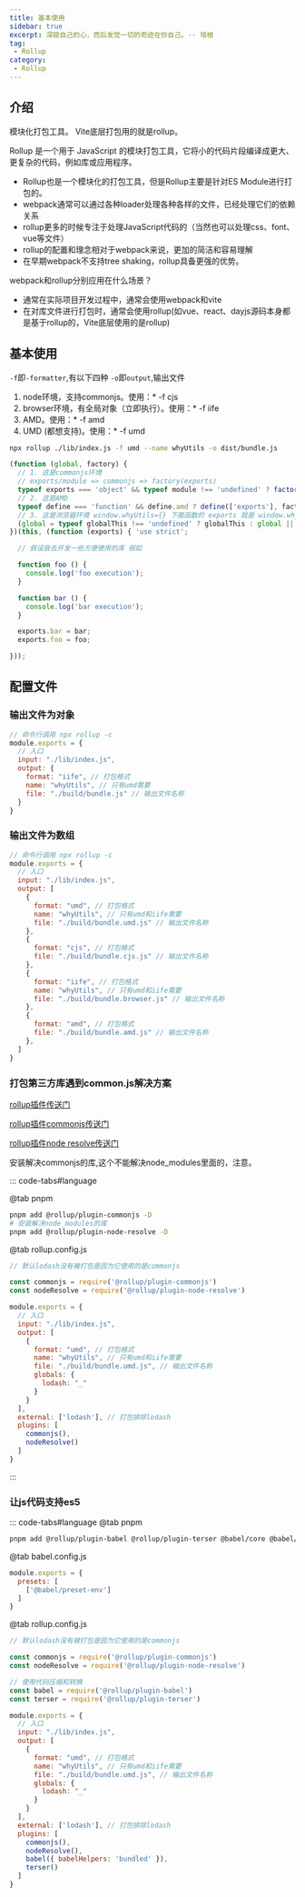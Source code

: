 ```yaml
---
title: 基本使用
sidebar: true
excerpt: 深窥自己的心，而后发觉一切的奇迹在你自己。-- 培根
tag:
 - Rollup
category:
 - Rollup
---
```


## 介绍

模块化打包工具。
Vite底层打包用的就是rollup。

Rollup 是一个用于 JavaScript 的模块打包工具，它将小的代码片段编译成更大、更复杂的代码，例如库或应用程序。

+ Rollup也是一个模块化的打包工具，但是Rollup主要是针对ES Module进行打包的。
+ webpack通常可以通过各种loader处理各种各样的文件，已经处理它们的依赖关系
+ rollup更多的时候专注于处理JavaScript代码的（当然也可以处理css、font、vue等文件）
+ rollup的配置和理念相对于webpack来说，更加的简洁和容易理解
+ 在早期webpack不支持tree shaking，rollup具备更强的优势。

webpack和rollup分别应用在什么场景？

+ 通常在实际项目开发过程中，通常会使用webpack和vite
+ 在对库文件进行打包时，通常会使用rollup(如vue、react、dayjs源码本身都是基于rollup的，Vite底层使用的是rollup)

## 基本使用

<code>-f</code>即<code>-formatter</code>,有以下四种
<code>-o</code>即<code>output</code>,输出文件


1. node环境，支持commonjs。使用：* -f cjs
2. browser环境，有全局对象（立即执行）。使用：* -f iife 
3. AMD。使用：* -f amd
4. UMD (都想支持)。使用：* -f umd


```bash
npx rollup ./lib/index.js -f umd --name whyUtils -o dist/bundle.js
```

```js
(function (global, factory) {
  // 1. 这是commonjs环境
  // exports/module => commonjs => factory(exports)
  typeof exports === 'object' && typeof module !== 'undefined' ? factory(exports) :
  // 2. 这是AMD
  typeof define === 'function' && define.amd ? define(['exports'], factory) :
  // 3. 这是浏览器环境 window.whyUtils={} 下面函数的 exports 就是 window.whyUtils.foo = foo
  (global = typeof globalThis !== 'undefined' ? globalThis : global || self, factory(global.whyUtils = {}));
})(this, (function (exports) { 'use strict';

  // 假设我去开发一些方便使用的库 假如

  function foo () {
    console.log('foo execution');
  }

  function bar () {
    console.log('bar execution');
  }

  exports.bar = bar;
  exports.foo = foo;

}));

```

## 配置文件

### 输出文件为对象
```js title="rollup.config.js"
// 命令行调用 npx rollup -c
module.exports = {
  // 入口
  input: "./lib/index.js",
  output: {
    format: "iife", // 打包格式
    name: "whyUtils", // 只有umd需要
    file: "./build/bundle.js" // 输出文件名称
  }
}
```

### 输出文件为数组
```js title="rollup.config.js"
// 命令行调用 npx rollup -c
module.exports = {
  // 入口
  input: "./lib/index.js",
  output: [
    {
      format: "umd", // 打包格式
      name: "whyUtils", // 只有umd和iife需要
      file: "./build/bundle.umd.js" // 输出文件名称
    },
    {
      format: "cjs", // 打包格式
      file: "./build/bundle.cjs.js" // 输出文件名称
    },
    {
      format: "iife", // 打包格式
      name: "whyUtils", // 只有umd和iife需要
      file: "./build/bundle.browser.js" // 输出文件名称
    },
    {
      format: "amd", // 打包格式
      file: "./build/bundle.amd.js" // 输出文件名称
    },
  ]
}
```

### 打包第三方库遇到common.js解决方案

[rollup插件传送门](https://github.com/rollup/awesome)

[rollup插件commonjs传送门](https://github.com/rollup/plugins/tree/master/packages/commonjs)

[rollup插件node resolve传送门](https://github.com/rollup/plugins/tree/master/packages/node-resolve)

安装解决commonjs的库,这个不能解决node_modules里面的，注意。

::: code-tabs#language

@tab pnpm

```bash
pnpm add @rollup/plugin-commonjs -D
# 安装解决node_modules的库
pnpm add @rollup/plugin-node-resolve -D
```

@tab rollup.config.js

```js {14,15,16,19} title="rollup.config.js"
// 默认lodash没有被打包是因为它使用的是commonjs

const commonjs = require('@rollup/plugin-commonjs')
const nodeResolve = require('@rollup/plugin-node-resolve')

module.exports = {
  // 入口
  input: "./lib/index.js",
  output: [
    {
      format: "umd", // 打包格式
      name: "whyUtils", // 只有umd和iife需要
      file: "./build/bundle.umd.js", // 输出文件名称
      globals: {
        lodash: "_"
      }
    }
  ],
  external: ['lodash'], // 打包排除lodash
  plugins: [
    commonjs(),
    nodeResolve()
  ]
}
```
:::



### 让js代码支持es5

::: code-tabs#language
@tab pnpm

```bash
pnpm add @rollup/plugin-babel @rollup/plugin-terser @babel/core @babel/preset-env -D
```

@tab babel.config.js

```js
module.exports = {
  presets: [
    ['@babel/preset-env']
  ]
}
```

@tab rollup.config.js

```js {7-8,27-28} title=".rollup.config.js"
// 默认lodash没有被打包是因为它使用的是commonjs

const commonjs = require('@rollup/plugin-commonjs')
const nodeResolve = require('@rollup/plugin-node-resolve')

// 使用代码压缩和转换
const babel = require('@rollup/plugin-babel')
const terser = require('@rollup/plugin-terser')

module.exports = {
  // 入口
  input: "./lib/index.js",
  output: [
    {
      format: "umd", // 打包格式
      name: "whyUtils", // 只有umd和iife需要
      file: "./build/bundle.umd.js", // 输出文件名称
      globals: {
        lodash: "_"
      }
    }
  ],
  external: ['lodash'], // 打包排除lodash
  plugins: [
    commonjs(),
    nodeResolve(),
    babel({ babelHelpers: 'bundled' }),
    terser()
  ]
}
```
